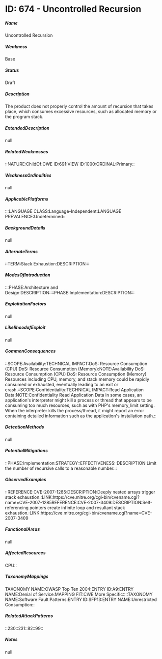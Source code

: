 # ID: 674 - Uncontrolled Recursion
<h5>Name</h5>Uncontrolled Recursion
<h5>Weakness</h5>Base
<h5>Status</h5>Draft
<h5>Description</h5>The product does not properly control the amount of recursion that takes place, which consumes excessive resources, such as allocated memory or the program stack.
<h5>ExtendedDescription</h5>null
<h5>RelatedWeaknesses</h5>::NATURE:ChildOf:CWE ID:691:VIEW ID:1000:ORDINAL:Primary::
<h5>WeaknessOrdinalities</h5>null
<h5>ApplicablePlatforms</h5>:::LANGUAGE CLASS:Language-Independent:LANGUAGE PREVALENCE:Undetermined::
<h5>BackgroundDetails</h5>null
<h5>AlternateTerms</h5>::TERM:Stack Exhaustion:DESCRIPTION:::
<h5>ModesOfIntroduction</h5>:::PHASE:Architecture and Design:DESCRIPTION::::PHASE:Implementation:DESCRIPTION:::
<h5>ExploitationFactors</h5>null
<h5>LikelihoodofExploit</h5>null
<h5>CommonConsequences</h5>::SCOPE:Availability:TECHNICAL IMPACT:DoS: Resource Consumption (CPU) DoS: Resource Consumption (Memory):NOTE:Availability DoS: Resource Consumption (CPU) DoS: Resource Consumption (Memory) Resources including CPU, memory, and stack memory could be rapidly consumed or exhausted, eventually leading to an exit or crash.::SCOPE:Confidentiality:TECHNICAL IMPACT:Read Application Data:NOTE:Confidentiality Read Application Data In some cases, an application's interpreter might kill a process or thread that appears to be consuming too much resources, such as with PHP's memory_limit setting. When the interpreter kills the process/thread, it might report an error containing detailed information such as the application's installation path.::
<h5>DetectionMethods</h5>null
<h5>PotentialMitigations</h5>::PHASE:Implementation:STRATEGY::EFFECTIVENESS::DESCRIPTION:Limit the number of recursive calls to a reasonable number.::
<h5>ObservedExamples</h5>::REFERENCE:CVE-2007-1285:DESCRIPTION:Deeply nested arrays trigger stack exhaustion.:LINK:https://cve.mitre.org/cgi-bin/cvename.cgi?name=CVE-2007-1285REFERENCE:CVE-2007-3409:DESCRIPTION:Self-referencing pointers create infinite loop and resultant stack exhaustion.:LINK:https://cve.mitre.org/cgi-bin/cvename.cgi?name=CVE-2007-3409
<h5>FunctionalAreas</h5>null
<h5>AffectedResources</h5>CPU::
<h5>TaxonomyMappings</h5>TAXONOMY NAME:OWASP Top Ten 2004:ENTRY ID:A9:ENTRY NAME:Denial of Service:MAPPING FIT:CWE More Specific::::TAXONOMY NAME:Software Fault Patterns:ENTRY ID:SFP13:ENTRY NAME:Unrestricted Consumption::
<h5>RelatedAttackPatterns</h5>::230::231::82::99::
<h5>Notes</h5>null

